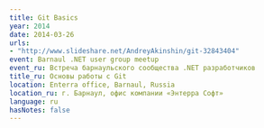 ```yaml
---
title: Git Basics
year: 2014
date: 2014-03-26
urls:
- "http://www.slideshare.net/AndreyAkinshin/git-32843404"
event: Barnaul .NET user group meetup
event_ru: Встреча барнаульского сообщества .NET разработчиков
title_ru: Основы работы с Git
location: Enterra office, Barnaul, Russia
location_ru: г. Барнаул, офис компании «Энтерра Софт»
language: ru
hasNotes: false
---
```

